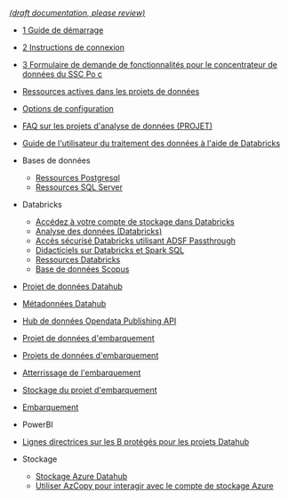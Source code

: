 [_metadata_: remarks]:- "Automatically translated with DeepL. From: /UserGuide/_sidebar.md"

[_(draft documentation, please review)_](/UserGuide/_sidebar.md)

- [1 Guide de démarrage](/fr/UserGuide/1-Guide-de-démarrage.md)
- [2 Instructions de connexion](/fr/UserGuide/2-Instructions-de-connexion.md)
- [3 Formulaire de demande de fonctionnalités pour le concentrateur de données du SSC Po c](/fr/UserGuide/3-Formulaire-de-demande-de-fonctionnalités-pour-le-SSC-DataHub-PoC.md)
- [Ressources actives dans les projets de données](/fr/UserGuide/Ressources-actives-dans-les-projets-de-données.md)
- [Options de configuration](/fr/UserGuide/Options-de-configuration.md)
- [FAQ sur les projets d'analyse de données (PROJET)](/fr/UserGuide/FAQ-sur-les-projets-d'analyse-de-données-PROJET.md)
- [Guide de l'utilisateur du traitement des données à l'aide de Databricks](/fr/UserGuide/Guide-de-l'utilisateur-du-traitement-des-données-à-l'aide-de-Databricks.md)
- Bases de données

  - [Ressources Postgresql](/fr/UserGuide/Databases/Ressources-Postgresql.md)
  - [Ressources SQL Server](/fr/UserGuide/Databases/Ressources-SQL-Server.md)

- Databricks

  - [Accédez à votre compte de stockage dans Databricks](/fr/UserGuide/Databricks/Accédez-à-votre-compte-de-stockage-dans-Databricks.md)
  - [Analyse des données (Databricks)](/fr/UserGuide/Databricks/Analytique-des-données-Databricks.md)
  - [Accès sécurisé Databricks utilisant ADSF Passthrough](/fr/UserGuide/Databricks/Accès-sécurisé-Databricks-utilisant-ADSF-Passthrough.md)
  - [Didacticiels sur Databricks et Spark SQL](/fr/UserGuide/Databricks/Didacticiels-sur-Databricks-et-Spark-SQL.md)
  - [Ressources Databricks](/fr/UserGuide/Databricks/Ressources-Databricks.md)
  - [Base de données Scopus](/fr/UserGuide/Databricks/Base-de-données-Scopus.md)

- [Projet de données Datahub](/fr/UserGuide/Projet-de-données-Datahub.md)
- [Métadonnées Datahub](/fr/UserGuide/Métadonnées-Datahub.md)
- [Hub de données Opendata Publishing API](/fr/UserGuide/DataHub-Opendata-Publishing-API.md)
- [Projet de données d'embarquement](/fr/UserGuide/Projet-de-données-d'embarquement.md)
- [Projets de données d'embarquement](/fr/UserGuide/Projets-de-données-d'embarquement.md)
- [Atterrissage de l'embarquement](/fr/UserGuide/Atterrissage-de-l'embarquement.md)
- [Stockage du projet d'embarquement](/fr/UserGuide/Stockage-du-projet-d'embarquement.md)
- [Embarquement](/fr/UserGuide/Embarquement.md)
- PowerBI
- [Lignes directrices sur les B protégés pour les projets Datahub](/fr/UserGuide/Lignes-directrices-sur-les-B-protégés-pour-les-projets-Datahub.md)
- Stockage

  - [Stockage Azure Datahub](/fr/Storage/Datahub-AzureStorage.md)
  - [Utiliser AzCopy pour interagir avec le compte de stockage Azure](/fr/Storage/Utiliser-AzCopy-pour-interagir-avec-le-compte-de-stockage-Azure.md)


